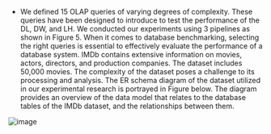 * We defined 15 OLAP queries of varying degrees of complexity. These queries have been designed to introduce to test the performance of the
DL, DW, and LH. We conducted our experiments using 3 pipelines as shown in Figure 5. When it comes to database
benchmarking, selecting the right queries is essential to effectively evaluate the performance of a database system.
IMDb contains extensive information on movies, actors, directors, and production companies. The dataset
includes 50,000 movies. The complexity of the dataset poses a challenge to its processing and analysis. The ER
schema diagram of the dataset utilized in our experimental research is portrayed in Figure below. The diagram provides
an overview of the data model that relates to the database tables of the IMDb dataset, and the relationships between
them.

![image](https://github.com/HarbyElectro/SQL_Queries_IMDb/assets/152432979/a7858279-6a3b-4ba3-b3dd-279ab7b930b5)

